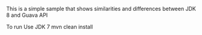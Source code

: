 This is a simple sample that shows similarities and differences between JDK 8 and Guava API

To run
Use JDK 7 
mvn clean install
